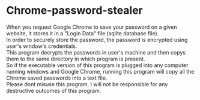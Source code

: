 # Chrome-password-stealer
When you request Google Chrome to save your password on a given website, it stores it in a "Login Data" file (sqlite database file).<br>
In order to securely store the password, the password is encrypted using user's window's credentials.<br>
This program decrypts the passwords in user's machine and then copys them to the same directory  in which program is present.<br>
So if the executable version of this program is plugged into any computer running windows and Google Chrome, running this program will copy all the Chrome saved passwords into a text file.<br>
Please dont misuse this program. I will not be responsible for any destructive outcomes of this program.<br>
